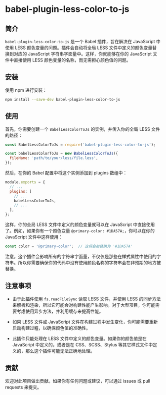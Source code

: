 # babel-plugin-less-color-to-js

## 简介

`babel-plugin-less-color-to-js` 是一个 Babel 插件，旨在解决在 JavaScript 中使用 LESS 颜色变量的问题。插件会自动将全局 LESS 文件中定义的颜色变量替换到对应的 JavaScript 字符串字面量中。这样，你就能够在你的 JavaScript 文件中直接使用 LESS 颜色变量的名称，而无需担心颜色值的问题。

## 安装

使用 npm 进行安装：

```bash
npm install --save-dev babel-plugin-less-color-to-js
```

## 使用

首先，你需要创建一个 `BabelLessColorToJs` 的实例，并传入你的全局 LESS 文件的路径：

```javascript
const BabelLessColorToJs = require('babel-plugin-less-color-to-js');

const babelLessColorToJs = new BabelLessColorToJs({
  fileName: 'path/to/your/less/file.less',
});
```

然后，在你的 Babel 配置中将这个实例添加到 plugins 数组中：

```javascript
module.exports = {
  // ...
  plugins: [
    // ...
    babelLessColorToJs,
    // ...
  ],
};
```

这样，你的全局 LESS 文件中定义的颜色变量就可以在 JavaScript 中直接使用了。例如，如果你有一个颜色变量 `@primary-color: #1DA57A;`，你可以在你的 JavaScript 文件中这样使用：

```javascript
const color = '@primary-color';  // 这将会被替换为 '#1DA57A'
```

注意，这个插件会影响所有的字符串字面量，不仅仅是那些在样式属性中使用的字符串。所以你需要确保你的代码中没有使用颜色名称的字符串会在非预期的地方被替换。

## 注意事项

- 由于此插件使用 `fs.readFileSync` 读取 LESS 文件，并使用 LESS 的同步方法来解析和渲染，所以它可能会对构建性能产生影响。对于大型项目，你可能需要考虑使用异步方法，并利用缓存来提高性能。

- 如果 LESS 文件或 JavaScript 文件在构建过程中发生变化，你可能需要重新启动构建过程，以确保颜色值的准确性。

- 此插件只能处理在 LESS 文件中定义的颜色变量。如果你的颜色值是在 JavaScript 中定义的，或者是在 CSS、SCSS、Stylus 等其它样式文件中定义的，那么这个插件可能无法正确地处理。

## 贡献

欢迎对此项目做出贡献。如果你有任何问题或建议，可以通过 issues 或 pull requests 来提交。